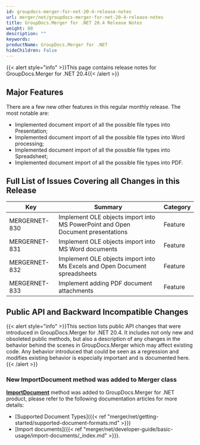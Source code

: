 ```yaml
---
id: groupdocs-merger-for-net-20-4-release-notes
url: merger/net/groupdocs-merger-for-net-20-4-release-notes
title: GroupDocs.Merger for .NET 20.4 Release Notes
weight: 80
description: ""
keywords: 
productName: GroupDocs.Merger for .NET
hideChildren: False
---
```

{{< alert style="info" >}}This page contains release notes for GroupDocs.Merger for .NET 20.4{{< /alert >}}

## Major Features

There are a few new other features in this regular monthly release. The most notable are:

*   Implemented document import of all the possible file types into Presentation;
*   Implemented document import of all the possible file types into Word processing;
*   Implemented document import of all the possible file types into Spreadsheet;
*   Implemented document import of all the possible file types into PDF.

## Full List of Issues Covering all Changes in this Release

| Key | Summary | Category |
| --- | --- | --- |
| MERGERNET-830 | Implement OLE objects import into MS PowerPoint and Open Document presentations | Feature |
| MERGERNET-831 | Implement OLE objects import into MS Word documents | Feature |
| MERGERNET-832 | Implement OLE objects import into Ms Excels and Open Document spreadsheets | Feature |
| MERGERNET-833 | Implement adding PDF document attachments | Feature |

## Public API and Backward Incompatible Changes

{{< alert style="info" >}}This section lists public API changes that were introduced in GroupDocs.Merger for .NET 20.4. It includes not only new and obsoleted public methods, but also a description of any changes in the behavior behind the scenes in GroupDocs.Merger which may affect existing code. Any behavior introduced that could be seen as a regression and modifies existing behavior is especially important and is documented here.{{< /alert >}}

### New ImportDocument method was added to Merger class

**[ImportDocument](https://apireference.groupdocs.com/merger/net/groupdocs.merger/merger/methods/importdocument)** method was added to GroupDocs.Merger for .NET product, please refer to the following documentation articles for more details: 

*   [Supported Document Types]({{< ref "merger/net/getting-started/supported-document-formats.md" >}})
*   [Import documents]({{< ref "merger/net/developer-guide/basic-usage/import-documents/_index.md" >}}).
